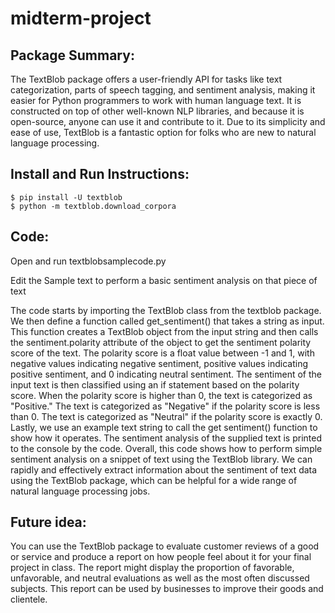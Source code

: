 # midterm-project
## Package Summary:

The TextBlob package offers a user-friendly API for tasks like text categorization, parts of speech tagging, and sentiment analysis, making it easier for Python programmers to work with human language text. It is constructed on top of other well-known NLP libraries, and because it is open-source, anyone can use it and contribute to it. Due to its simplicity and ease of use, TextBlob is a fantastic option for folks who are new to natural language processing.


## Install and Run Instructions:
```
$ pip install -U textblob
$ python -m textblob.download_corpora
```


## Code: 

Open and run textblobsamplecode.py

Edit the Sample text to perform a basic sentiment analysis on that piece of text

The code starts by importing the TextBlob class from the textblob package. We then define a function called get_sentiment() that takes a string as input. This function creates a TextBlob object from the input string and then calls the sentiment.polarity attribute of the object to get the sentiment polarity score of the text. The polarity score is a float value between -1 and 1, with negative values indicating negative sentiment, positive values indicating positive sentiment, and 0 indicating neutral sentiment.
The sentiment of the input text is then classified using an if statement based on the polarity score. When the polarity score is higher than 0, the text is categorized as "Positive." The text is categorized as "Negative" if the polarity score is less than 0. The text is categorized as "Neutral" if the polarity score is exactly 0.
Lastly, we use an example text string to call the get sentiment() function to show how it operates. The sentiment analysis of the supplied text is printed to the console by the code.
Overall, this code shows how to perform simple sentiment analysis on a snippet of text using the TextBlob library. We can rapidly and effectively extract information about the sentiment of text data using the TextBlob package, which can be helpful for a wide range of natural language processing jobs.


## Future idea:

You can use the TextBlob package to evaluate customer reviews of a good or service and produce a report on how people feel about it for your final project in class. The report might display the proportion of favorable, unfavorable, and neutral evaluations as well as the most often discussed subjects. This report can be used by businesses to improve their goods and clientele.
